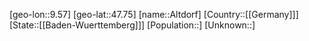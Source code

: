 ﻿---
location: [47.75,9.57]
type: City
tags:
- geo/City


SpocWebEntityId: 28766
isDeleted: false
confidential: public

---
[geo-lon::9.57]
[geo-lat::47.75]
[name::Altdorf]
[Country::[[Germany]]]
[State::[[Baden-Wuerttemberg]]]
[Population::]
[Unknown::]

